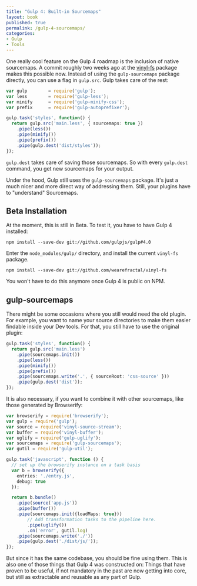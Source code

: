 ```yaml
---
title: "Gulp 4: Built-in Sourcemaps"
layout: book
published: true
permalink: /gulp-4-sourcemaps/
categories:
- Gulp
- Tools
---
```


One really cool feature on the Gulp 4 roadmap is the inclusion of native
sourcemaps. A commit roughly two weeks ago at the [vinyl-fs](git://github.com/wearefractal/vinyl-fs)
package makes this possible now. Instead of using the `gulp-sourcemaps`
package directly, you can use a flag in `gulp.src`. Gulp takes care of the rest:

```typescript
var gulp        = require('gulp');
var less        = require('gulp-less');
var minify      = require('gulp-minify-css');
var prefix      = require('gulp-autoprefixer');

gulp.task('styles', function() {
  return gulp.src('main.less', { sourcemaps: true })
    .pipe(less())
    .pipe(minify())
    .pipe(prefix())
    .pipe(gulp.dest('dist/styles'));
});
```

`gulp.dest` takes care of saving those sourcemaps. So with every `gulp.dest`
command, you get new sourcemaps for your output.

Under the hood, Gulp still uses the `gulp-sourcemaps` package. It's just a
much nicer and more direct way of addressing them. Still, your plugins have
to "understand" Sourcemaps.

## Beta Installation

At the moment, this is still in Beta. To test it, you have to have Gulp 4 installed:

```
npm install --save-dev git://github.com/gulpjs/gulp#4.0
```

Enter the `node_modules/gulp/` directory, and install the current `vinyl-fs`
package.

```
npm install --save-dev git://github.com/wearefractal/vinyl-fs
```

You won't have to do this anymore once Gulp 4 is public on NPM.

## gulp-sourcemaps

There might be some occasions where you still would need the old plugin.
For example, you want to name your source directories to make them easier
findable inside your Dev tools. For that, you still have to use the original plugin:

```typescript
gulp.task('styles', function() {
  return gulp.src('main.less')
    .pipe(sourcemaps.init())
    .pipe(less())
    .pipe(minify())
    .pipe(prefix())
    .pipe(sourcemaps.write('.', { sourceRoot: 'css-source' }))
    .pipe(gulp.dest('dist'));
});
```

It is also necessary, if you want to combine it with other sourcemaps, like those
generated by Browserify:

```typescript
var browserify = require('browserify');
var gulp = require('gulp');
var source = require('vinyl-source-stream');
var buffer = require('vinyl-buffer');
var uglify = require('gulp-uglify');
var sourcemaps = require('gulp-sourcemaps');
var gutil = require('gulp-util');

gulp.task('javascript', function () {
  // set up the browserify instance on a task basis
  var b = browserify({
    entries: './entry.js',
    debug: true
  });

  return b.bundle()
    .pipe(source('app.js'))
    .pipe(buffer())
    .pipe(sourcemaps.init({loadMaps: true}))
        // Add transformation tasks to the pipeline here.
        .pipe(uglify())
        .on('error', gutil.log)
    .pipe(sourcemaps.write('./'))
    .pipe(gulp.dest('./dist/js/'));
});
```

But since it has the same codebase, you should be fine using them. This is also
one of those things that Gulp 4 was constructed on: Things that have proven
to be useful, if not mandatory in the past are now getting into core, but still
as extractable and reusable as any part of Gulp.
